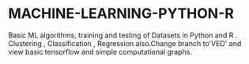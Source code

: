 # MACHINE-LEARNING-PYTHON-R
Basic ML algorithms, training and testing of Datasets in Python and R . Clustering , Classification , Regression also.Change branch to'VED' and view basic tensorflow and simple computational graphs.

